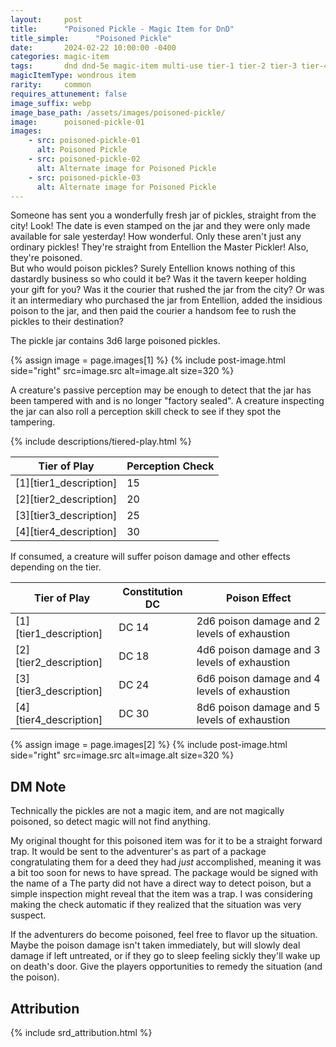 ```yaml
---
layout:     post
title:      "Poisoned Pickle - Magic Item for DnD"
title_simple:      "Poisoned Pickle"
date:       2024-02-22 10:00:00 -0400
categories: magic-item
tags:       dnd dnd-5e magic-item multi-use tier-1 tier-2 tier-3 tier-4
magicItemType: wondrous item
rarity:     common
requires_attunement: false
image_suffix: webp
image_base_path: /assets/images/poisoned-pickle/
image:      poisoned-pickle-01
images:
    - src: poisoned-pickle-01
      alt: Poisoned Pickle
    - src: poisoned-pickle-02
      alt: Alternate image for Poisoned Pickle
    - src: poisoned-pickle-03
      alt: Alternate image for Poisoned Pickle
---
```


<div class="read-aloud">
    Someone has sent you a wonderfully fresh jar of pickles, straight from the city! Look! The date is even stamped on the jar and they were only made available for sale yesterday! How wonderful. Only these aren't just any ordinary pickles! They're straight from Entellion the Master Pickler! Also, they're poisoned.
</div>
<div class="read-aloud">
    But who would poison pickles? Surely Entellion knows nothing of this dastardly business so who could it be? Was it the tavern keeper holding your gift for you? Was it the courier that rushed the jar from the city? Or was it an intermediary who purchased the jar from Entellion, added the insidious poison to the jar, and then paid the courier a handsom fee to rush the pickles to their destination?
</div>

<!--more-->

The pickle jar contains 3d6 large poisoned pickles.

{% assign image = page.images[1] %}
{% include post-image.html side="right" src=image.src alt=image.alt size=320 %}

A creature's passive perception may be enough to detect that the jar has been tampered with and is no longer "factory sealed". A creature inspecting the jar can also roll a perception skill check to see if they spot the tampering.

{% include descriptions/tiered-play.html %}

| Tier of Play | Perception Check
| ---------------------- | - |
| [1][tier1_description] | 15
| [2][tier2_description] | 20
| [3][tier3_description] | 25
| [4][tier4_description] | 30

If consumed, a creature will suffer poison damage and other effects depending on the tier.

| Tier of Play | Constitution DC | Poison Effect
| ---------------------- | - | - |
| [1][tier1_description] | DC 14 | 2d6 poison damage and 2 levels of exhaustion
| [2][tier2_description] | DC 18 | 4d6 poison damage and 3 levels of exhaustion
| [3][tier3_description] | DC 24 | 6d6 poison damage and 4 levels of exhaustion
| [4][tier4_description] | DC 30 | 8d6 poison damage and 5 levels of exhaustion


{% assign image = page.images[2] %}
{% include post-image.html side="right" src=image.src alt=image.alt size=320 %}

## DM Note

Technically the pickles are not a magic item, and are not magically poisoned, so detect magic will not find anything.

My original thought for this poisoned item was for it to be a straight forward trap. It would be sent to the adventurer's as part of a package congratulating them for a deed they had _just_ accomplished, meaning it was a bit too soon for news to have spread. The package would be signed with the name of a  The party did not have a direct way to detect poison, but a simple inspection might reveal that the item was a trap. I was considering making the check automatic if they realized that the situation was very suspect.

If the adventurers do become poisoned, feel free to flavor up the situation. Maybe the poison damage isn't taken immediately, but will slowly deal damage if left untreated, or if they go to sleep feeling sickly they'll wake up on death's door. Give the players opportunities to remedy the situation (and the poison).


## Attribution

{% include srd_attribution.html %}

